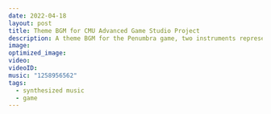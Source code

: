 ```yaml
---
date: 2022-04-18
layout: post
title: Theme BGM for CMU Advanced Game Studio Project
description: A theme BGM for the Penumbra game, two instruments represent two characters, the interaction of which infers the story plot.
image:
optimized_image: 
video:
videoID:
music: "1258956562"
tags:
  - synthesized music
  - game
---
```

